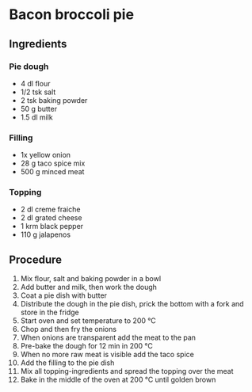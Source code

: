 # Bacon broccoli pie
## Ingredients
### Pie dough
- 4 dl flour
- 1/2 tsk salt
- 2 tsk baking powder
- 50 g butter
- 1.5 dl milk
### Filling
- 1x yellow onion
- 28 g taco spice mix
- 500 g minced meat
### Topping
- 2 dl creme fraiche
- 2 dl grated cheese
- 1 krm black pepper
- 110 g jalapenos
## Procedure
1. Mix flour, salt and baking powder in a bowl
2. Add butter and milk, then work the dough
3. Coat a pie dish with butter
4. Distribute the dough in the pie dish, prick the bottom with a fork and store in the fridge
5. Start oven and set temperature to 200 °C
6. Chop and then fry the onions
7. When onions are transparent add the meat to the pan
8. Pre-bake the dough for 12 min in 200 °C
9. When no more raw meat is visible add the taco spice
10. Add the filling to the pie dish
11. Mix all topping-ingredients and spread the topping over the meat
12. Bake in the middle of the oven at 200 °C until golden brown
